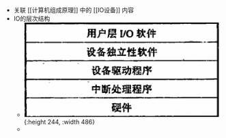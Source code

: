 - 关联 [[计算机组成原理]] 中的 [[IO设备]] 内容
- IO的层次结构
	- ![image.png](../assets/image_1630652263194_0.png){:height 244, :width 486}
	-